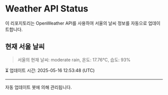 
# Weather API Status

이 리포지토리는 OpenWeather API를 사용하여 서울의 날씨 정보를 자동으로 업데이트합니다.

## 현재 서울 날씨
> 서울의 현재 날씨: moderate rain, 온도: 17.76°C, 습도: 93%

⏳ 업데이트 시간: 2025-05-16 12:53:48 (UTC)

---
자동 업데이트 봇에 의해 관리됩니다.
